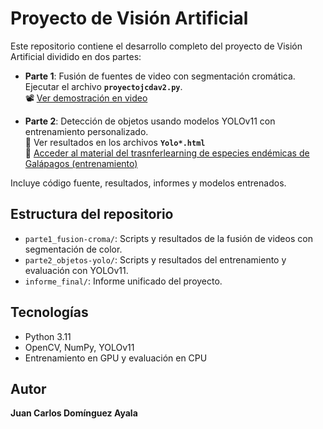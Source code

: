 # Proyecto de Visión Artificial

Este repositorio contiene el desarrollo completo del proyecto de Visión Artificial dividido en dos partes:

- **Parte 1**: Fusión de fuentes de video con segmentación cromática. Ejecutar el archivo **`proyectojcdav2.py`**.  
  📽️ [Ver demostración en video](https://estliveupsedu-my.sharepoint.com/personal/jdominguez_ups_edu_ec/_layouts/15/stream.aspx?id=%2Fpersonal%2Fjdominguez%5Fups%5Fedu%5Fec%2FDocuments%2FVIDEO%5FPARTE1%2Emp4&ga=1&referrer=StreamWebApp%2EWeb&referrerScenario=AddressBarCopied%2Eview%2Eada7f43a%2D504c%2D4451%2Db994%2D2af69920c136)

- **Parte 2**: Detección de objetos usando modelos YOLOv11 con entrenamiento personalizado.  
  📁 Ver resultados en los archivos **`Yolo*.html`**  
  🦎 [Acceder al material del trasnferlearning de especies endémicas de Galápagos (entrenamiento)](https://drive.google.com/file/d/1d9x98tVaY84lFh4eYVAInMj3GPOZs5yp/view?usp=drive_link)

Incluye código fuente, resultados, informes y modelos entrenados.

## Estructura del repositorio

- `parte1_fusion-croma/`: Scripts y resultados de la fusión de videos con segmentación de color.
- `parte2_objetos-yolo/`: Scripts y resultados del entrenamiento y evaluación con YOLOv11.
- `informe_final/`: Informe unificado del proyecto.

## Tecnologías

- Python 3.11
- OpenCV, NumPy, YOLOv11
- Entrenamiento en GPU y evaluación en CPU

## Autor

**Juan Carlos Domínguez Ayala**
